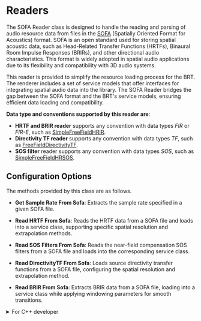# Readers

The SOFA Reader class is designed to handle the reading and parsing of audio resource data from files in the <a href="https://www.sofaconventions.org/mediawiki/index.php/SOFA_(Spatially_Oriented_Format_for_Acoustics)" target="_blank">SOFA</a> (Spatially Oriented Format for Acoustics) format. SOFA is an open standard used for storing spatial acoustic data, such as Head-Related Transfer Functions (HRTFs), Binaural Room Impulse Responses (BRIRs), and other directional audio characteristics. This format is widely adopted in spatial audio applications due to its flexibility and compatibility with 3D audio systems.

This reader is provided to simplify the resource loading process for the BRT. The renderer includes a set of service models that offer interfaces for integrating spatial audio data into the library. The SOFA Reader bridges the gap between the SOFA format and the BRT's service models, ensuring efficient data loading and compatibility. 

**Data type and conventions supported by this reader are**:

 - **HRTF and BRIR reader** supports any convention with data types *FIR* or *FIR-E*, such as <a href="https://www.sofaconventions.org/mediawiki/index.php/SimpleFreeFieldHRIR" target="_blank">SimpleFreeFieldHRIR</a>.
 - **Directivity TF reader** supports any convention with data types *TF*, such as <a href="https://www.sofaconventions.org/mediawiki/index.php/FreeFieldDirectivityTF" target="_blank">FreeFieldDirectivityTF</a>.
- **SOS filter** reader supports any convention with data types *SOS*, such as <a href="https://www.sofaconventions.org/mediawiki/index.php/SimpleFreeFieldHRSOS" target="_blank">SimpleFreeFieldHRSOS</a>.




## Configuration Options

The methods provided by this class are as follows.

- **Get Sample Rate From Sofa**: Extracts the sample rate specified in a given SOFA file.  

- **Read HRTF From Sofa**: Reads the HRTF data from a SOFA file and loads into a service class, supporting specific spatial resolution and extrapolation methods.  

- **Read SOS Filters From Sofa**: Reads the near-field compensation SOS filters from a SOFA file and loads into the corresponding service class.  

- **Read DirectivityTF From Sofa**: Loads source directivity transfer functions from a SOFA file, configuring the spatial resolution and extrapolation method.  

- **Read BRIR From Sofa**: Extracts BRIR data from a SOFA file, loading into a service class while applying windowing parameters for smooth transitions.  


<details>
<summary>For C++ developer</summary>
Section under construction
</details>
